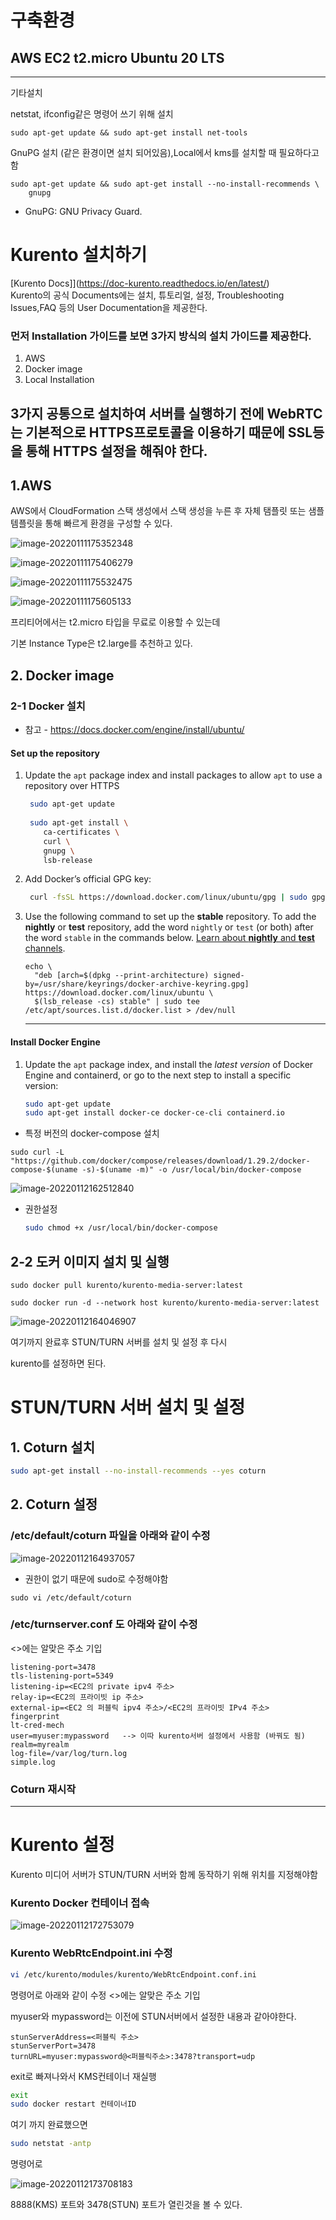 

# 구축환경

## AWS EC2 t2.micro Ubuntu 20 LTS

----------------------------------

기타설치

netstat, ifconfig같은 명령어 쓰기 위해 설치

```
sudo apt-get update && sudo apt-get install net-tools 
```



GnuPG 설치 (같은 환경이면 설치 되어있음),Local에서 kms를 설치할 때 필요하다고 함

```
sudo apt-get update && sudo apt-get install --no-install-recommends \
    gnupg
```

+ GnuPG: GNU Privacy Guard.



# Kurento 설치하기



[Kurento Docs]](https://doc-kurento.readthedocs.io/en/latest/)     
Kurento의 공식 Documents에는 설치, 튜토리얼, 설정, Troubleshooting Issues,FAQ 등의 User Documentation을 제공한다.      

### 먼저 Installation 가이드를 보면 3가지 방식의 설치 가이드를 제공한다.

1. AWS
2. Docker image
3. Local Installation    

3가지 공통으로 설치하여 서버를 실행하기 전에 WebRTC는 기본적으로 HTTPS프로토콜을 이용하기 때문에 SSL등을 통해 HTTPS 설정을 해줘야 한다.     
-----------------------------------------------



## 1.AWS

AWS에서 CloudFormation 스택 생성에서 스택 생성을 누른 후 자체 탬플릿 또는 샘플 템플릿을 통해 빠르게 환경을 구성할 수 있다.



![image-20220111175352348](https://raw.githubusercontent.com/rudy0103/save-image-repo/master/img/image-20220111175352348.png)

![image-20220111175406279](https://raw.githubusercontent.com/rudy0103/save-image-repo/master/img/image-20220111175406279.png)

![image-20220111175532475](https://raw.githubusercontent.com/rudy0103/save-image-repo/master/img/image-20220111175532475.png)

![image-20220111175605133](https://raw.githubusercontent.com/rudy0103/save-image-repo/master/img/image-20220111175605133.png)



프리티어에서는 t2.micro 타입을 무료로 이용할 수 있는데

기본 Instance Type은 t2.large를 추천하고 있다.



## 2. Docker image



### 2-1 Docker 설치

- 참고 - https://docs.docker.com/engine/install/ubuntu/

#### Set up the repository

1. Update the `apt` package index and install packages to allow `apt` to use a repository over HTTPS

   ```bash
    sudo apt-get update
    
    sudo apt-get install \
       ca-certificates \
       curl \
       gnupg \
       lsb-release
   ```

   

2. Add Docker’s official GPG key:

   ```bash
    curl -fsSL https://download.docker.com/linux/ubuntu/gpg | sudo gpg --dearmor -o /usr/share/keyrings/docker-archive-keyring.gpg
   ```

   

3. Use the following command to set up the **stable** repository. To add the **nightly** or **test** repository, add the word `nightly` or `test` (or both) after the word `stable` in the commands below. [Learn about **nightly** and **test** channels](https://docs.docker.com/engine/install/).

   ```
   echo \
     "deb [arch=$(dpkg --print-architecture) signed-by=/usr/share/keyrings/docker-archive-keyring.gpg] https://download.docker.com/linux/ubuntu \
     $(lsb_release -cs) stable" | sudo tee /etc/apt/sources.list.d/docker.list > /dev/null
   ```

   -------------------------------------

#### Install Docker Engine

 1. Update the `apt` package index, and install the *latest version* of Docker Engine and containerd, or go to the next step to install a specific version:

    ```bash
    sudo apt-get update
    sudo apt-get install docker-ce docker-ce-cli containerd.io
    ```



+ 특정 버전의 docker-compose 설치

```
sudo curl -L "https://github.com/docker/compose/releases/download/1.29.2/docker-compose-$(uname -s)-$(uname -m)" -o /usr/local/bin/docker-compose
```

![image-20220112162512840](https://raw.githubusercontent.com/rudy0103/save-image-repo/master/img/image-20220112162512840.png)



+ 권한설정

  ```bash
  sudo chmod +x /usr/local/bin/docker-compose
  ```

  

## 2-2 도커 이미지 설치 및 실행

```
sudo docker pull kurento/kurento-media-server:latest

sudo docker run -d --network host kurento/kurento-media-server:latest
```

![image-20220112164046907](https://raw.githubusercontent.com/rudy0103/save-image-repo/master/img/image-20220112164046907.png)

여기까지 완료후 STUN/TURN 서버를 설치 및 설정 후 다시

kurento를 설정하면 된다.



# STUN/TURN 서버 설치 및 설정



## 1. Coturn 설치

```bash
sudo apt-get install --no-install-recommends --yes coturn
```



## 2. Coturn 설정

### /etc/default/coturn 파일을 아래와 같이 수정



![image-20220112164937057](https://raw.githubusercontent.com/rudy0103/save-image-repo/master/img/image-20220112164937057.png)

+ 권한이 없기 때문에 sudo로 수정해야함

```
sudo vi /etc/default/coturn
```

### /etc/turnserver.conf 도 아래와 같이 수정

<>에는 알맞은 주소 기입

```
listening-port=3478
tls-listening-port=5349
listening-ip=<EC2의 private ipv4 주소>
relay-ip=<EC2의 프라이빗 ip 주소>
external-ip=<EC2 의 퍼블릭 ipv4 주소>/<EC2의 프라이빗 IPv4 주소>
fingerprint
lt-cred-mech
user=myuser:mypassword   --> 이따 kurento서버 설정에서 사용함 (바꿔도 됨)
realm=myrealm 
log-file=/var/log/turn.log
simple.log
```



### Coturn 재시작

-------------------------------------------------------------

# Kurento 설정

Kurento 미디어 서버가 STUN/TURN 서버와 함께 동작하기 위해 위치를 지정해야함



### Kurento Docker 컨테이너 접속



![image-20220112172753079](https://raw.githubusercontent.com/rudy0103/save-image-repo/master/img/image-20220112172753079.png)



### Kurento WebRtcEndpoint.ini 수정

```bash
vi /etc/kurento/modules/kurento/WebRtcEndpoint.conf.ini
```

명령어로 아래와 같이 수정 <>에는 알맞은 주소 기입 

myuser와 mypassword는 이전에 STUN서버에서 설정한 내용과 같아야한다.

```text
stunServerAddress=<퍼블릭 주소>
stunServerPort=3478
turnURL=myuser:mypassword@<퍼블릭주소>:3478?transport=udp
```

exit로 빠져나와서 KMS컨테이너 재실행

```bash
exit
sudo docker restart 컨테이너ID
```



여기 까지 완료했으면

```bash
sudo netstat -antp
```

명령어로



![image-20220112173708183](https://raw.githubusercontent.com/rudy0103/save-image-repo/master/img/image-20220112173708183.png)



8888(KMS) 포트와 3478(STUN) 포트가 열린것을 볼 수 있다.





